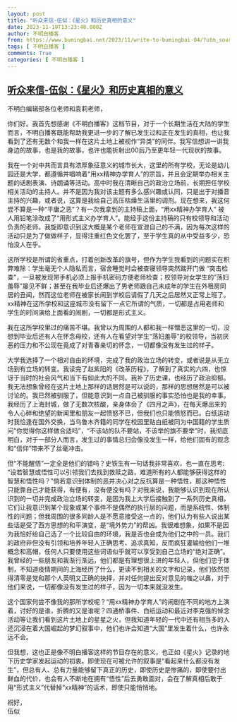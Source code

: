 ```yaml
---
layout: post
title: "听众来信-伍似：《星火》和历史真相的意义"
date: 2023-11-19T13:23:48.000Z
author: 不明白播客
from: https://www.bumingbai.net/2023/11/write-to-bumingbai-04/?utm_source=rss&utm_medium=rss&utm_campaign=write-to-bumingbai-04
tags: [ 不明白播客 ]
comments: True
categories: [ 不明白播客 ]
---
```

<!--1700400228000-->
[听众来信-伍似：《星火》和历史真相的意义](https://www.bumingbai.net/2023/11/write-to-bumingbai-04/?utm_source=rss&utm_medium=rss&utm_campaign=write-to-bumingbai-04)
------

<div>
<p>不明白编辑部各位老师和袁莉老师，</p><p>你们好。我首先想感谢《不明白播客》这档节目，对于一个长期生活在大陆的学生而言，不明白播客既能帮助我更进一步的了解已发生过和正在发生的真相，也让我看到了还有无数个和我一样在这片土地上被视作“异类”的同伴。我写信想讲一讲我身边的故事，也是我的故事，也许也能折射出00后乃至更年轻一代现状的故事。</p><p>我在一个对中共而言具有浓厚象征意义的城市长大，这里的所有学校，无论是幼儿园还是大学，都遵循并唱响着“用xx精神办学育人”的宗旨，并且会定期举办相关主题的话剧表演、诗朗诵等活动。高中时我在清晰自己的政治立场前，长期担任学校相关活动的主持人。并不是因为我对该主题有多么感兴趣或认同，只是出于对播音主持的兴趣，或者说，这算是我给自己高压枯燥生活里的调剂。现在想来，我这何尝不算是一种“平庸之恶”？有一次我拿到的主持稿上面，“用xx精神办学育人” 被人用铅笔涂改成了“用形式主义办学育人”。能经手这份主持稿的只有校领导和活动负责的老师。我旋即意识到这大概是某个老师在宣泄自己的不满，因为每次这样的活动只是为了做做样子，显得注重红色文化罢了，至于学生真的从中受益多少，恐怕没人在乎。</p><p>这所学校是所谓的省重点，打着创新改革的旗号，但作为学生我看到的问题实在积弊难除：学生毫无个人隐私而言，宿舍睡觉时会被查寝领导突然踹开门做 “突击检查”，一旦被发现带手机必须上报手机密码方便老师检查；校领导对女学生的”荡妇羞辱”屡见不鲜；甚至在我毕业后还爆出了男老师跟自己未成年的学生在外租房同居的丑闻，然而这位老师在被家长闹到学校后请假了几天之后居然又正常上班了。xx精神在这所学校和这座城市没有留下一点它所谓的气质，一切都是占用老师和学生的时间演给上面看的闹剧，一切都是形式主义。</p><p>我在这所学校里过的痛苦不堪。我曾以为周围的人都和我一样憎恶这里的一切，没想到毕业后还有人在怀念母校，还有人在看望对学生“荡妇羞辱”的校领导，当初厌恶的压力和不公现在竟成了对青春亲切的怀念，一切都像没有发生过的样子。</p><p>大学我选择了一个相对自由的环境，完成了我的政治立场的转变，或者说是从无立场到有立场的转变。我读完了赵紫阳的《改革历程》，了解到了真实的六四，也惊讶于当时的社会风气和当下有如此大的不同。我补了历史课，也经历了政治抑郁。我无法想象曾经在这片土地上那样的话居然是可以说的，那样的思想居然是可以被讨论的。我已然被驯服了，但能意识到一点自己被驯服的事实恐怕也是我的幸事。我经历了上海封城，做了无数次核酸，亲身体会了《四月之声》，在每天爆出来的令人心碎和绝望的新闻里和朋友一起愤怒不已，但我们也只能愤怒而已。白纸运动时我恰逢在国外交换，当乌鲁木齐籍的同学在校园里贴白纸被同为中国籍的学生质问“你觉得你这样做合适吗”，“不该站的队不要站，不该举的旗不要举”时，我彻底明白，对于一部分人而言，发生过的事情总归会像没发生一样，给他们固有的观念和“信仰”带来不了丝毫冲击。</p><p>但“不能醒悟”一定全是他们的错吗？史铁生有一句话我非常喜欢，也一直在思考: “设若智慧或悟性可以引领我们去找到救赎之路，难道所有的人都能够获得这样的智慧和悟性吗？”倘若意识到体制的恶并决心对之反抗算是一种悟性，那这种悟性只能靠自己才能获得，有便有，没有便没有吗？对我来说，我能够认识到现在所认识到的一切并完成政治立场的转变，是因为我上大学后接触到了一系列历史真相，它们让我意识到某个现象或某个事件不是偶然的执行层的问题，而是系统性、体制性的问题；但我周围的很多同龄人是不愿意接受这一点的，他们认为有些人说出某些话是受了西方思想的和平演变，是“境外势力”的帮凶。我很难想象，如果不是因为我恰好给自己选了一个比较自由的环境，我是否也会成为他们之中的一员。我们的政府非但没有引领和培养年轻人正确思考、追求真知，反而疯狂灌输给他们一堆概念和高帽，任何人只要使用这些词语似乎就可以享受到自己立场的“绝对正确”。我曾经的一些朋友和我渐行渐远，他们都是有理想很上进的年轻人，但他们忠于体制，不知道疫情期间的上海经历了什么，更读不到相关的文字和记录，他们依然觉得清零是党和那个人英明又正确的抉择，并对任何提出反对意见的嗤之以鼻，对于他们来说，一切都像没有发生过的样子，因为一切本来就没发生。</p><p>这个国家何尝不像我的那所学校呢？“用xx精神办学育人”的闹剧在不同的地方上演着，讨好的是谁，折腾的又是谁呢？四通桥事件、白纸运动和最近对李克强的悼念活动等让我们看到这片土地上的星星之火，但我知道年轻的一代中还有相当多的人还沉浸在着大国崛起的梦幻叙事中，他们也许会知道“大国”里发生着什么，也许永远不会。</p><p>但我想，这也正是像不明白播客这样的节目存在的意义，也正如《星火》记录的地下历史学家发起运动的初衷。即使现在可被允许的叙事是“看起来什么都没有发生”，但总有人、总有力量能够留下真正的历史，即使历史是惨痛的，即使要付出鲜血的代价，也会有人不断地在拥有“悟性”后去勇敢面对，会在了解真相后敢于用“形式主义”代替掉“xx精神”的话术，即使只能悄悄地。</p><p>祝好，<br>伍似</p>
</div>
